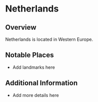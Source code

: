 # Netherlands
## Overview
Netherlands is located in Western Europe.

## Notable Places
- Add landmarks here

## Additional Information
- Add more details here
